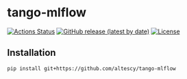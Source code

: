 # tango-mlflow

[![Actions Status](https://github.com/altescy/tango-mlflow/workflows/CI/badge.svg)](https://github.com/altescy/tango-mlflow/actions/workflows/ci.yml)
[![GitHub release (latest by date)](https://img.shields.io/github/v/release/altescy/tango-mlflow)](https://github.com/altescy/tango-mlflow/releases)
[![License](https://img.shields.io/github/license/altescy/tango-mlflow)](https://github.com/altescy/tango-mlflow/blob/main/LICENSE)


## Installation

```bash
pip install git+https://github.com/altescy/tango-mlflow
```
